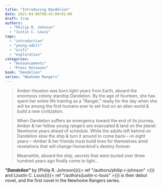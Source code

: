 ```yaml
---
title: "Introducing Dandelion"
date: 2021-04-06T00:43:09+01:00
draft: true
authors:
  - "Philip R. Johnson"
  - "Justin C. Louis"
tags:
  - "introduction"
  - "young-adult"
  - "scifi"
  - "exploration"
categories:
  - "Announcements"
  - "Press Releases"
book: "Dandelion"
series: "Newhome Rangers"
---
```


> Amber Houston was born light-years from Earth, aboard the enormous colony
starship Dandelion. By the age of fourteen, she has spent her entire life
training as a "Ranger," ready for the day when she will be among the first
humans ever to set foot on an alien world & build a new civilization.
>
> When Dandelion suffers an emergency toward the end of its journey, Amber & her
fellow young rangers are evacuated & land on the planet Newhome years ahead of
schedule. While the adults left behind on Dandelion slow the ship & turn it
around to come back---in eight years---Amber & her friends must build lives for
themselves amid revelations that will change Humankind's destiny forever.
>
> Meanwhile, aboard the ship, secrets that were buried over three hundred years ago
finally come to light...


***"Dandelion"*** by [Philip R. Johnson]({{< ref "/authors/philip-r-johnson" >}})
and [Justin C. Louis]({{< ref "/authors/justin-c-louis" >}}) is their debut
novel, and the first novel in the Newhome Rangers series.
